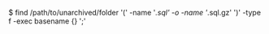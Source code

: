 <!-- layout:code post: database-backups_mysql -->


$ find /path/to/unarchived/folder '(' -name '*.sql' -o -name '*.sql.gz' ')' -type f -exec basename {} ';'    
